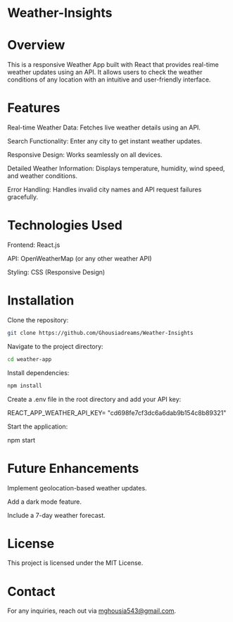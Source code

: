 # Weather-Insights
# Overview

This is a responsive Weather App built with React that provides real-time weather updates using an API. It allows users to check the weather conditions of any location with an intuitive and user-friendly interface.

# Features

Real-time Weather Data: Fetches live weather details using an API.

Search Functionality: Enter any city to get instant weather updates.

Responsive Design: Works seamlessly on all devices.

Detailed Weather Information: Displays temperature, humidity, wind speed, and weather conditions.

Error Handling: Handles invalid city names and API request failures gracefully.

# Technologies Used

Frontend: React.js

API: OpenWeatherMap (or any other weather API)

Styling: CSS (Responsive Design)

# Installation

Clone the repository:
 ```sh
git clone https://github.com/Ghousiadreams/Weather-Insights
 ```
Navigate to the project directory:
 ```sh
cd weather-app
 ```
Install dependencies:
 ```sh
npm install
 ```
Create a .env file in the root directory and add your API key:

REACT_APP_WEATHER_API_KEY= "cd698fe7cf3dc6a6dab9b154c8b89321"

Start the application:

npm start

# Future Enhancements

Implement geolocation-based weather updates.

Add a dark mode feature.

Include a 7-day weather forecast.

# License

This project is licensed under the MIT License.

# Contact

For any inquiries, reach out via mghousia543@gmail.com.


